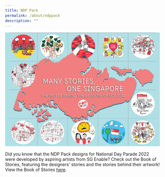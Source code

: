 ```yaml
---
title: NDP Pack
permalink: /about/ndppack
description: ""
---
```

![](/images/BOS-Cover@4x.jpg)

Did you know that the NDP Pack designs for National Day Parade 2022 were developed by aspiring artists from SG Enable? Check out the Book of Stories, featuring the designers’ stories and the stories behind their artwork! View the Book of Stories <a href="https://file.go.gov.sg/bookofstories.pdf" target="_blank">here</a>.